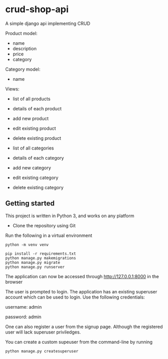 # crud-shop-api
A simple django api implementing CRUD

Product model:
- name
- description
- price
- category

Category model:
- name

Views:
- list of all products
- details of each product
- add new product
- edit existing product
- delete existing product

- list of all categories
- details of each category
- add new category
- edit existing category
- delete existing category



## Getting started

This project is written in Python 3, and works on any platform 


- Clone the repository using Git

Run the following in a virtual environment

`python -m venv venv`
```
pip install -r requirements.txt
python manage.py makemigrations
python manage.py migrate
python manage.py runserver
```






The application can now be accessed through http://127.0.0.1:8000 in the browser


The user is prompted to login.
The application has an existing superuser account which can be used to login.
Use the following credentials:

  username: admin

  password: admin

One can also register a user from the signup page. Although the registered user will lack superuser priviledges.


You can create a custom supeuser from the command-line by running
```
python manage.py createsuperuser
```
